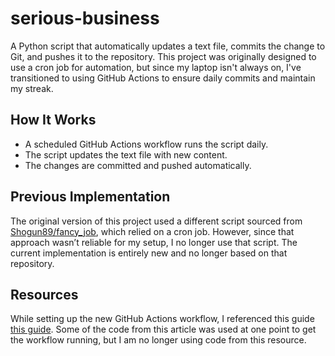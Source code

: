# serious-business  

A Python script that automatically updates a text file, commits the change to Git, and pushes it to the repository. This project was originally designed to use a cron job for automation, but since my laptop isn't always on, I've transitioned to using GitHub Actions to ensure daily commits and maintain my streak.  

## How It Works  
- A scheduled GitHub Actions workflow runs the script daily.  
- The script updates the text file with new content.  
- The changes are committed and pushed automatically.  

## Previous Implementation  
The original version of this project used a different script sourced from [Shogun89/fancy_job](https://github.com/Shogun89/fancy_job/tree/main), which relied on a cron job. However, since that approach wasn’t reliable for my setup, I no longer use that script. The current implementation is entirely new and no longer based on that repository.  

## Resources  
While setting up the new GitHub Actions workflow, I referenced this guide [this guide](https://medium.com/@bumsyalao12/how-i-automated-daily-contributions-to-github-with-github-actions-bd5d477cf75c). Some of the code from this article was used at one point to get the workflow running, but I am no longer using code from this resource.  
